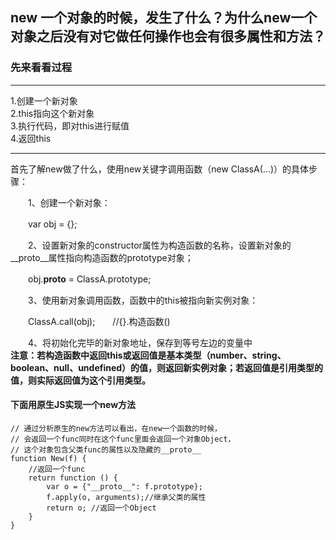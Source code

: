 ## new 一个对象的时候，发生了什么？为什么new一个对象之后没有对它做任何操作也会有很多属性和方法？
### 先来看看过程

***
1.创建一个新对象<br>
2.this指向这个新对象<br>
3.执行代码，即对this进行赋值<br>
4.返回this
***
首先了解new做了什么，使用new关键字调用函数（new ClassA(…)）的具体步骤：

　　1、创建一个新对象：

　　var obj = {};

　　2、设置新对象的constructor属性为构造函数的名称，设置新对象的__proto__属性指向构造函数的prototype对象；

　　obj.__proto__ = ClassA.prototype;

　　3、使用新对象调用函数，函数中的this被指向新实例对象：

　　ClassA.call(obj);　　//{}.构造函数()

　　4、将初始化完毕的新对象地址，保存到等号左边的变量中<br>
<b>注意：若构造函数中返回this或返回值是基本类型（number、string、boolean、null、undefined）的值，则返回新实例对象；若返回值是引用类型的值，则实际返回值为这个引用类型。</b>

#### 下面用原生JS实现一个new方法
```
// 通过分析原生的new方法可以看出，在new一个函数的时候，
// 会返回一个func同时在这个func里面会返回一个对象Object，
// 这个对象包含父类func的属性以及隐藏的__proto__
function New(f) {
    //返回一个func
    return function () {
        var o = {"__proto__": f.prototype};
        f.apply(o, arguments);//继承父类的属性
        return o; //返回一个Object
    }
}

```

